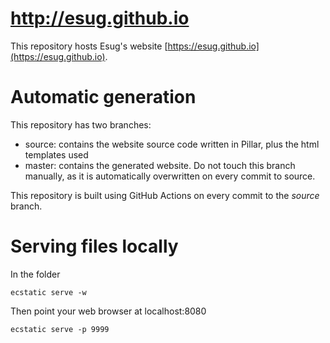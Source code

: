 # http://esug.github.io

This repository hosts Esug's website [https://esug.github.io](https://esug.github.io). 

# Automatic generation

This repository has two branches:
 - source: contains the website source code written in Pillar, plus the html templates used
 - master: contains the generated website. Do not touch this branch manually, as it is automatically overwritten on every commit to source.

This repository is built using GitHub Actions on every commit to the _source_ branch.

# Serving files locally

In the folder
```
ecstatic serve -w
```
Then point your web browser at localhost:8080
```
ecstatic serve -p 9999
```
